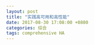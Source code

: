 ```yaml
---
layout: post
title: "实践高可用和高性能"
date: 2017-08-30 17:08:00 +0800
categories: 综合
tags: comprehensive HA
---
```




